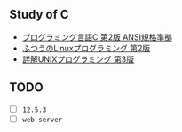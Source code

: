## Study of C

* [プログラミング言語C 第2版 ANSI規格準拠](https://www.amazon.co.jp/dp/4320026926/)
* [ふつうのLinuxプログラミング 第2版](http://i.loveruby.net/stdlinux2/)
* [詳解UNIXプログラミング 第3版](https://www.amazon.co.jp/gp/product/4798134880/)

## TODO

- [ ] `12.5.3`
- [ ] `web server`
